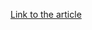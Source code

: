 [Link to the article](https://qurium.org/alerts/philippines/attacks-against-media-in-the-philippines-continue/)
